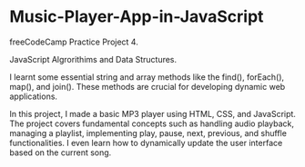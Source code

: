 # Music-Player-App-in-JavaScript

freeCodeCamp Practice Project 4. 

JavaScript Algrorithims and Data Structures.


I learnt some essential string and array methods like the find(), forEach(), map(), and join(). These methods are crucial for developing dynamic web applications.

In this project, I made a basic MP3 player using HTML, CSS, and JavaScript. The project covers fundamental concepts such as handling audio playback, managing a playlist, implementing play, pause, next, previous, and shuffle functionalities. I even learn how to dynamically update the user interface based on the current song.

